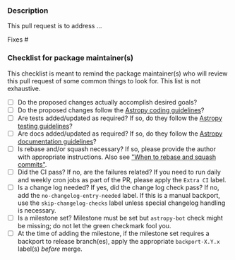 <!-- This comments are hidden when you submit the pull request,
so you do not need to remove them! -->

<!-- Please be sure to check out our contributing guidelines,
https://github.com/astropy/astropy/blob/main/CONTRIBUTING.md .
Please be sure to check out our code of conduct,
https://github.com/astropy/astropy/blob/main/CODE_OF_CONDUCT.md . -->

<!-- If you are new or need to be re-acquainted with Astropy
contributing workflow, please see
http://docs.astropy.org/en/latest/development/workflow/development_workflow.html .
There is even a practical example at
https://docs.astropy.org/en/latest/development/workflow/git_edit_workflow_examples.html#astropy-fix-example . -->

<!-- Astropy coding style guidelines can be found here:
https://docs.astropy.org/en/latest/development/codeguide.html#coding-style-conventions
Our testing infrastructure enforces to follow a subset of the PEP8 to be
followed. You can check locally whether your changes have followed these by
running the following command:

tox -e codestyle

-->

<!-- Please just have a quick search on GitHub to see if a similar
pull request has already been posted.
We have old closed pull requests that might provide useful code or ideas
that directly tie in with your pull request. -->

<!-- We have several automatic features that run when a pull request is open.
They can appear daunting but do not worry because maintainers will help
you navigate them, if necessary. -->

### Description
<!-- Provide a general description of what your pull request does.
Complete the following sentence and add relevant details as you see fit. -->

<!-- In addition please ensure that the pull request title is descriptive
and allows maintainers to infer the applicable subpackage(s). -->

<!-- READ THIS FOR MANUAL BACKPORT FROM A MAINTAINER:
Apply "skip-basebranch-check" label **before** you open the PR! -->

This pull request is to address ...

<!-- If the pull request closes any open issues you can add this.
If you replace <Issue Number> with a number, GitHub will automatically link it.
If this pull request is unrelated to any issues, please remove
the following line. -->

Fixes #<Issue Number>

### Checklist for package maintainer(s)
<!-- This section is to be filled by package maintainer(s) who will
review this pull request. -->

This checklist is meant to remind the package maintainer(s) who will review this pull request of some common things to look for. This list is not exhaustive.

- [ ] Do the proposed changes actually accomplish desired goals?
- [ ] Do the proposed changes follow the [Astropy coding guidelines](https://docs.astropy.org/en/latest/development/codeguide.html)?
- [ ] Are tests added/updated as required? If so, do they follow the [Astropy testing guidelines](https://docs.astropy.org/en/latest/development/testguide.html)?
- [ ] Are docs added/updated as required? If so, do they follow the [Astropy documentation guidelines](https://docs.astropy.org/en/latest/development/docguide.html#astropy-documentation-rules-and-guidelines)?
- [ ] Is rebase and/or squash necessary? If so, please provide the author with appropriate instructions. Also see ["When to rebase and squash commits"](https://docs.astropy.org/en/latest/development/when_to_rebase.html).
- [ ] Did the CI pass? If no, are the failures related? If you need to run daily and weekly cron jobs as part of the PR, please apply the `Extra CI` label.
- [ ] Is a change log needed? If yes, did the change log check pass? If no, add the `no-changelog-entry-needed` label. If this is a manual backport, use the `skip-changelog-checks` label unless special changelog handling is necessary.
- [ ] Is a milestone set? Milestone must be set but `astropy-bot` check might be missing; do not let the green checkmark fool you.
- [ ] At the time of adding the milestone, if the milestone set requires a backport to release branch(es), apply the appropriate `backport-X.Y.x` label(s) *before* merge.
